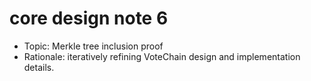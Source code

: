 # core design note 6

- Topic: Merkle tree inclusion proof
- Rationale: iteratively refining VoteChain design and implementation details.
